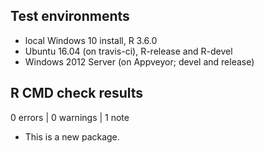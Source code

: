 ## Test environments
* local Windows 10 install, R 3.6.0
* Ubuntu 16.04 (on travis-ci), R-release and R-devel
* Windows 2012 Server (on Appveyor; devel and release)

## R CMD check results

0 errors | 0 warnings | 1 note

* This is a new package.
